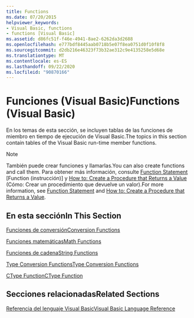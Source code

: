 ```yaml
---
title: Functions
ms.date: 07/20/2015
helpviewer_keywords:
- Visual Basic, functions
- functions [Visual Basic]
ms.assetid: d86fc51f-f46e-4941-8ae2-6262da3d2688
ms.openlocfilehash: e777bdf8445aab0718b5e07f8ea0751d0f10f8f8
ms.sourcegitcommit: d2db216e46323f73b32ae312c9e4135258e5d68e
ms.translationtype: MT
ms.contentlocale: es-ES
ms.lasthandoff: 09/22/2020
ms.locfileid: "90870166"
---
```

# <a name="functions-visual-basic"></a><span data-ttu-id="ce01d-102">Funciones (Visual Basic)</span><span class="sxs-lookup"><span data-stu-id="ce01d-102">Functions (Visual Basic)</span></span>

<span data-ttu-id="ce01d-103">En los temas de esta sección, se incluyen tablas de las funciones de miembro en tiempo de ejecución de Visual Basic.</span><span class="sxs-lookup"><span data-stu-id="ce01d-103">The topics in this section contain tables of the Visual Basic run-time member functions.</span></span>  
  
> [!NOTE]
> <span data-ttu-id="ce01d-104">También puede crear funciones y llamarlas.</span><span class="sxs-lookup"><span data-stu-id="ce01d-104">You can also create functions and call them.</span></span> <span data-ttu-id="ce01d-105">Para obtener más información, consulte [Function Statement](../statements/function-statement.md) [Function (instrucción)] y [How to: Create a Procedure that Returns a Value](../../programming-guide/language-features/procedures/how-to-create-a-procedure-that-returns-a-value.md) (Cómo: Crear un procedimiento que devuelve un valor).</span><span class="sxs-lookup"><span data-stu-id="ce01d-105">For more information, see [Function Statement](../statements/function-statement.md) and [How to: Create a Procedure that Returns a Value](../../programming-guide/language-features/procedures/how-to-create-a-procedure-that-returns-a-value.md).</span></span>  
  
## <a name="in-this-section"></a><span data-ttu-id="ce01d-106">En esta sección</span><span class="sxs-lookup"><span data-stu-id="ce01d-106">In This Section</span></span>  

 [<span data-ttu-id="ce01d-107">Funciones de conversión</span><span class="sxs-lookup"><span data-stu-id="ce01d-107">Conversion Functions</span></span>](conversion-functions.md)  
  
 [<span data-ttu-id="ce01d-108">Funciones matemáticas</span><span class="sxs-lookup"><span data-stu-id="ce01d-108">Math Functions</span></span>](math-functions.md)  
  
 [<span data-ttu-id="ce01d-109">Funciones de cadena</span><span class="sxs-lookup"><span data-stu-id="ce01d-109">String Functions</span></span>](string-functions.md)  
  
 [<span data-ttu-id="ce01d-110">Type Conversion Functions</span><span class="sxs-lookup"><span data-stu-id="ce01d-110">Type Conversion Functions</span></span>](type-conversion-functions.md)  
  
 [<span data-ttu-id="ce01d-111">CType Function</span><span class="sxs-lookup"><span data-stu-id="ce01d-111">CType Function</span></span>](ctype-function.md)  
  
## <a name="related-sections"></a><span data-ttu-id="ce01d-112">Secciones relacionadas</span><span class="sxs-lookup"><span data-stu-id="ce01d-112">Related Sections</span></span>  

 [<span data-ttu-id="ce01d-113">Referencia del lenguaje Visual Basic</span><span class="sxs-lookup"><span data-stu-id="ce01d-113">Visual Basic Language Reference</span></span>](../index.md)  
